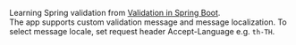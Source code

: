 Learning Spring validation from [Validation in Spring Boot](https://www.baeldung.com/spring-boot-bean-validation).\
The app supports custom validation message and message localization. To select message locale, set request header 
Accept-Language e.g. `th-TH`.
